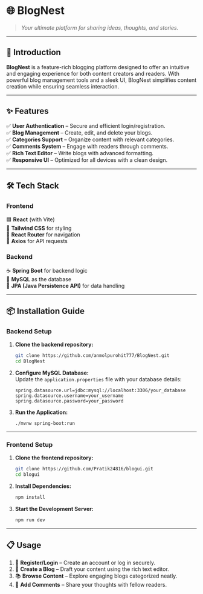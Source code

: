# 🌐 **BlogNest**  
> _Your ultimate platform for sharing ideas, thoughts, and stories._

---

## 🚀 Introduction  
**BlogNest** is a feature-rich blogging platform designed to offer an intuitive and engaging experience for both content creators and readers. With powerful blog management tools and a sleek UI, BlogNest simplifies content creation while ensuring seamless interaction.

---

## ✨ Features  
✅ **User Authentication** – Secure and efficient login/registration.  
✅ **Blog Management** – Create, edit, and delete your blogs.  
✅ **Categories Support** – Organize content with relevant categories.  
✅ **Comments System** – Engage with readers through comments.  
✅ **Rich Text Editor** – Write blogs with advanced formatting.  
✅ **Responsive UI** – Optimized for all devices with a clean design.  

---

## 🛠️ Tech Stack  
### Frontend  
🟦 **React** (with Vite)  
🎨 **Tailwind CSS** for styling  
🧭 **React Router** for navigation  
🔗 **Axios** for API requests  

### Backend  
☕ **Spring Boot** for backend logic  
🐘 **MySQL** as the database  
📄 **JPA (Java Persistence API)** for data handling  

---

## 📦 Installation Guide  

### Backend Setup  
1. **Clone the backend repository:**  
   ```bash
   git clone https://github.com/anmolpurohit777/BlogNest.git
   cd BlogNest
   ```

2. **Configure MySQL Database:**  
   Update the `application.properties` file with your database details:  
   ```properties
   spring.datasource.url=jdbc:mysql://localhost:3306/your_database
   spring.datasource.username=your_username
   spring.datasource.password=your_password
   ```

3. **Run the Application:**  
   ```bash
   ./mvnw spring-boot:run
   ```

---

### Frontend Setup  
1. **Clone the frontend repository:**  
   ```bash
   git clone https://github.com/Pratik24816/blogui.git
   cd blogui
   ```

2. **Install Dependencies:**  
   ```bash
   npm install
   ```

3. **Start the Development Server:**  
   ```bash
   npm run dev
   ```

---

## 📋 Usage  
1. 🔐 **Register/Login** – Create an account or log in securely.  
2. 📝 **Create a Blog** – Draft your content using the rich text editor.  
3. 📚 **Browse Content** – Explore engaging blogs categorized neatly.  
4. 💬 **Add Comments** – Share your thoughts with fellow readers.  